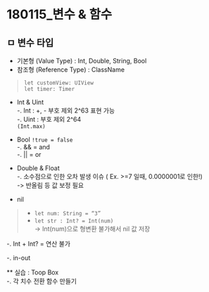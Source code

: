 # 180115_변수 & 함수

## ㅁ 변수 타입
- 기본형 (Value Type) : Int, Double, String, Bool
- 참조형 (Reference Type) : ClassName
> `let customView: UIView`  
> `let timer: Timer`


- Int & Uint  
-. Int : +, - 부호 제외 2^63 표현 가능  
-. Uint : 부호 제외 2^64  
`(Int.max)`

- Bool
` !true = false `  
-. && = and  
-. || = or


- Double & Float  
-. 소수점으로 인한 오차 발생 이슈 ( Ex. >=7 일때, 0.0000001로 인한!)  
-> 반올림 등 값 보정 필요  

- nil  
> - `let num: String = “3”`  
> - `let str : Int? = Int(num)`  
-> Int(num)으로 형변환 불가해서 nil 값 저장

-. Int + Int? = 연산 불가  


-. in-out  


** 실습 : Toop Box  
-. 각 치수 전환 함수 만들기  

